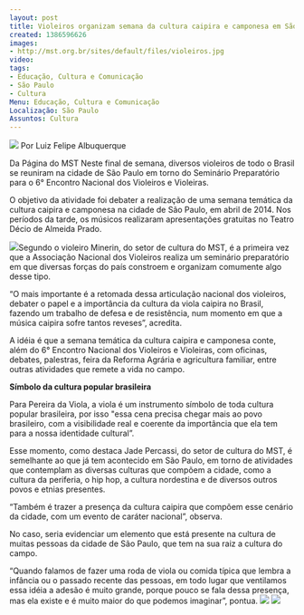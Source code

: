 ```yaml
---
layout: post
title: Violeiros organizam semana da cultura caipira e camponesa em São Paulo
created: 1386596626
images:
- http://mst.org.br/sites/default/files/violeiros.jpg
video: 
tags:
- Educação, Cultura e Comunicação
- São Paulo
- Cultura
Menu: Educação, Cultura e Comunicação
Localização: São Paulo
Assuntos: Cultura
---
```



![](http://mst.org.br/sites/default/files/violeiros.jpg)
Por Luiz Felipe Albuquerque

Da Página do MST
Neste final de semana, diversos violeiros de todo o Brasil se reuniram na cidade de São Paulo em torno do Seminário Preparatório para o 6° Encontro Nacional dos Violeiros e Violeiras.


O objetivo da atividade foi debater a realização de uma semana temática da cultura caipira e camponesa na cidade de São Paulo, em abril de 2014. Nos períodos da tarde, os músicos realizaram apresentações gratuitas no Teatro Décio de Almeida Prado.



![](http://mst.org.br/sites/default/files/violeiros_IV_0.jpg)Segundo o violeiro Minerin, do setor de cultura do MST, é a primeira vez que a Associação Nacional dos Violeiros realiza um seminário preparatório em que diversas forças do país constroem e organizam comumente algo desse tipo.


“O mais importante é a retomada dessa articulação nacional dos violeiros, debater o papel e a importância da cultura da viola caipira no Brasil, fazendo um trabalho de defesa e de resistência, num momento em que a música caipira sofre tantos reveses”, acredita.


A idéia é que a semana temática da cultura caipira e camponesa conte, além do 6° Encontro Nacional dos Violeiros e Violeiras, com oficinas, debates, palestras, feira da Reforma Agrária e agricultura familiar, entre outras atividades que remete a vida no campo.


**Símbolo da cultura popular brasileira**

Para Pereira da Viola, a viola é um instrumento símbolo de toda cultura popular brasileira, por isso "essa cena precisa chegar mais ao povo brasileiro, com a visibilidade real e coerente da importância que ela tem para a nossa identidade cultural”.


Esse momento, como destaca Jade Percassi, do setor de cultura do MST, é semelhante ao que já tem acontecido em São Paulo, em torno de atividades que contemplam as diversas culturas que compõem a cidade, como a cultura da periferia, o hip hop, a cultura nordestina e de diversos outros povos e etnias presentes. 


“Também é trazer a presença da cultura caipira que compõem esse cenário da cidade, com um evento de caráter nacional”, observa.


No caso, seria evidenciar um elemento que está presente na cultura de muitas pessoas da cidade de São Paulo, que tem na sua raiz a cultura do campo.


“Quando falamos de fazer uma roda de viola ou comida típica que lembra a infância ou o passado recente das pessoas, em todo lugar que ventilamos essa idéia a adesão é muito grande, porque pouco se fala dessa presença, mas ela existe e é muito maior do que podemos imaginar”, pontua.
![](http://mst.org.br/sites/default/files/Opa.jpg)
![](http://mst.org.br/sites/default/files/Violeiros_III.jpg)
